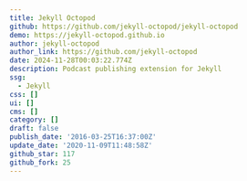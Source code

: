 ```yaml
---
title: Jekyll Octopod
github: https://github.com/jekyll-octopod/jekyll-octopod
demo: https://jekyll-octopod.github.io
author: jekyll-octopod
author_link: https://github.com/jekyll-octopod
date: 2024-11-28T00:03:22.774Z
description: Podcast publishing extension for Jekyll
ssg:
  - Jekyll
css: []
ui: []
cms: []
category: []
draft: false
publish_date: '2016-03-25T16:37:00Z'
update_date: '2020-11-09T11:48:58Z'
github_star: 117
github_fork: 25
---
```

